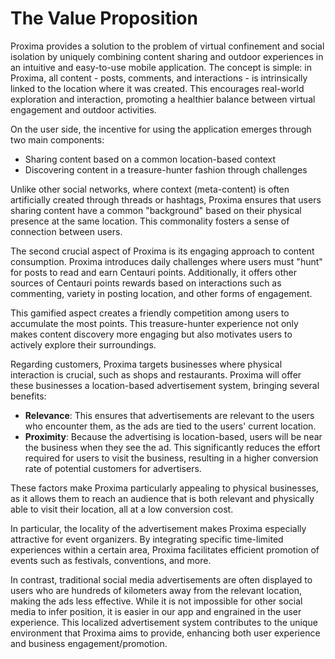 # The Value Proposition

Proxima provides a solution to the problem of virtual confinement and social isolation by uniquely combining content sharing and outdoor experiences in an intuitive and easy-to-use mobile application. The concept is simple: in Proxima, all content - posts, comments, and interactions - is intrinsically linked to the location where it was created. This encourages real-world exploration and interaction, promoting a healthier balance between virtual engagement and outdoor activities.

On the user side, the incentive for using the application emerges through two main components:

- Sharing content based on a common location-based context
- Discovering content in a treasure-hunter fashion through challenges

Unlike other social networks, where context (meta-content) is often artificially created through threads or hashtags, Proxima ensures that users sharing content have a common "background" based on their physical presence at the same location. This commonality fosters a sense of connection between users.

The second crucial aspect of Proxima is its engaging approach to content consumption. Proxima introduces daily challenges where users must "hunt" for posts to read and earn Centauri points. Additionally, it offers other sources of Centauri points rewards based on interactions such as commenting, variety in posting location, and other forms of engagement.

This gamified aspect creates a friendly competition among users to accumulate the most points. This treasure-hunter experience not only makes content discovery more engaging but also motivates users to actively explore their surroundings.

Regarding customers, Proxima targets businesses where physical interaction is crucial, such as shops and restaurants. Proxima will offer these businesses a location-based advertisement system, bringing several benefits:

- **Relevance**: This ensures that advertisements are relevant to the users who encounter them, as the ads are tied to the users' current location.
- **Proximity**: Because the advertising is location-based, users will be near the business when they see the ad. This significantly reduces the effort required for users to visit the business, resulting in a higher conversion rate of potential customers for advertisers.

These factors make Proxima particularly appealing to physical businesses, as it allows them to reach an audience that is both relevant and physically able to visit their location, all at a low conversion cost.

In particular, the locality of the advertisement makes Proxima especially attractive for event organizers. By integrating specific time-limited experiences within a certain area, Proxima facilitates efficient promotion of events such as festivals, conventions, and more. 

In contrast, traditional social media advertisements are often displayed to users who are hundreds of kilometers away from the relevant location, making the ads less effective. While it is not impossible for other social media to infer position, it is easier in our app and engrained in the user experience. This localized advertisement system contributes to the unique environment that Proxima aims to provide, enhancing both user experience and business engagement/promotion.

